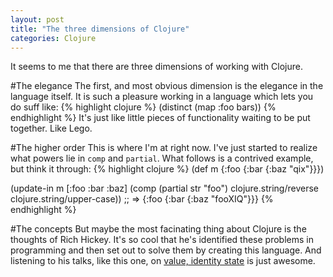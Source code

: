 ```yaml
---
layout: post
title: "The three dimensions of Clojure"
categories: Clojure
---
```

It seems to me that there are three dimensions of working with Clojure. 

#The elegance
The first, and most obvious dimension is the elegance in the language itself. 
It is such a pleasure working in a language which lets you do suff like:
{% highlight clojure %}
(distinct (map :foo bars))
{% endhighlight %}
It's just like little pieces of functionality waiting to be put together. 
Like Lego.

#The higher order
This is where I'm at right now. I've just started to realize what powers lie in <code>comp</code> and <code>partial</code>.
What follows is a contrived example, but think it through:
{% highlight clojure %}
(def m {:foo {:bar {:baz "qix"}}})

(update-in m [:foo :bar :baz] (comp (partial str "foo") clojure.string/reverse clojure.string/upper-case))
;; => {:foo {:bar {:baz "fooXIQ"}}}
{% endhighlight %}

#The concepts
But maybe the most facinating thing about Clojure is the thoughts of Rich Hickey. It's so cool that he's 
identified these problems in programming and then set out to solve them by creating this language. And 
listening to his talks, like this one, on [value, identity state](http://www.infoq.com/presentations/Value-Identity-State-Rich-Hickey)
is just awesome.
